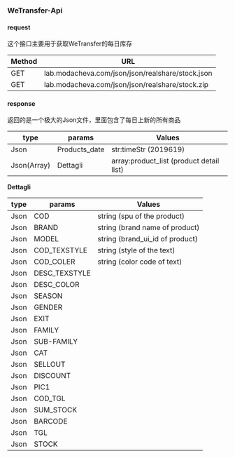 ### 	WeTransfer-Api

#### request

这个接口主要用于获取WeTransfer的每日库存

| Method | URL                                              |
| :----- | ------------------------------------------------ |
| GET    | lab.modacheva.com/json/json/realshare/stock.json |
| GET    | lab.modacheva.com/json/json/realshare/stock.zip  |

#### response

返回的是一个极大的Json文件，里面包含了每日上新的所有商品

| type        | params        | Values                                   |
| ----------- | ------------- | ---------------------------------------- |
| Json        | Products_date | str:timeStr (2019619)                    |
| Json(Array) | Dettagli      | array:product_list (product detail list) |

**Dettagli**

| type | params        | Values                          |
| ---- | ------------- | ------------------------------- |
| Json | COD           | string (spu of the product)     |
| Json | BRAND         | string (brand name of product)  |
| Json | MODEL         | string (brand_ui_id of product) |
| Json | COD_TEXSTYLE  | string (style of the text)      |
| Json | COD_COLER     | string (color code of text)     |
| Json | DESC_TEXSTYLE |                                 |
| Json | DESC_COLOR    |                                 |
| Json | SEASON        |                                 |
| Json | GENDER        |                                 |
| Json | EXIT          |                                 |
| Json | FAMILY        |                                 |
| Json | SUB-FAMILY    |                                 |
| Json | CAT           |                                 |
| Json | SELLOUT       |                                 |
| Json | DISCOUNT      |                                 |
| Json | PIC1          |                                 |
| Json | COD_TGL       |                                 |
| Json | SUM_STOCK     |                                 |
| Json | BARCODE       |                                 |
| Json | TGL           |                                 |
| Json | STOCK         |                                 |

